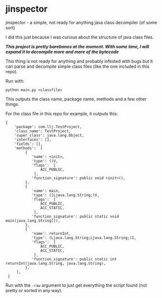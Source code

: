 # jinspector
jinspector - a simple, not ready for anything java class decompiler (of some sort)

I did this just because I was curious about the structure of java class files.

__*This project is pretty barebones at the moment. With some time, I will expand it to decompile more and more of the bytecode*__

This thing is not ready for anything and probably infested with bugs but it can parse and decompile simple class files (like the one included in this repo).

Run with:
```
python main.py <classfile>
```

This outputs the class name, package name, methods and a few other things.

For the class file in this repo for example, it outputs this:

```
{
    'package': com.llj.TestProject,
    'class_name': TestProject,
    'super_class': java.lang.Object,
    'interfaces': [],
    'fields': [],
    'methods':  [
         {
            'name': <init>,
            'type': ()V,
            'flags':  [
                ACC_PUBLIC,
             ],
            'function_signature': public void <init>(),
         },
         {
            'name': main,
            'type': ([Ljava.lang.String;)V,
            'flags':  [
                ACC_PUBLIC,
                ACC_STATIC,
             ],
            'function_signature': public static void main(java.lang.String[]),
         },
         {
            'name': returnInt,
            'type': (Ljava.lang.String;Ljava.lang.String;)I,
            'flags':  [
                ACC_PUBLIC,
                ACC_STATIC,
             ],
            'function_signature': public static int returnInt(java.lang.String, java.lang.String),
         },
     ],
 }
```

Run with the `-raw` argument to just get everything the script found (not pretty or sorted in any way).
